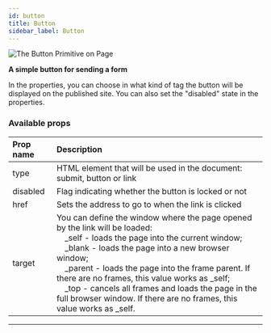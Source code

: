 ```yaml
---
id: button
title: Button
sidebar_label: Button
---
```


![The Button Primitive on Page](/scr/primitives-button.png)

**A simple button for sending a form**

In the properties, you can choose in what kind of tag the button will be displayed on the published site. You can also set the "disabled" state in the properties.

### Available props

| Prop name | Description                                                     |
| :-------- | :-------------------------------------------------------------- |
| type      | HTML element that will be used in the document: submit, button or link |
| disabled  | Flag indicating whether the button is locked or not             |
| href          | Sets the address to go to when the link is clicked                                                                                                                                                                                                                                                                                                                                                                                                                |
| target        | You can define the window where the page opened by the link will be loaded: <br/>&emsp;\_self - loads the page into the current window;<br/>&emsp;\_blank - loads the page into a new browser window;<br/>&emsp;\_parent - loads the page into the frame parent. If there are no frames, this value works as \_self;<br/>&emsp;\_top - cancels all frames and loads the page in the full browser window. If there are no frames, this value works as \_self.<br/> |

---
